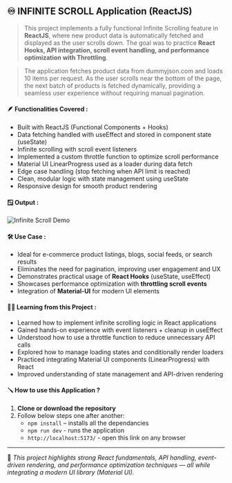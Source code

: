 ## ♾️ INFINITE SCROLL Application (ReactJS)
> This project implements a fully functional Infinite Scrolling feature in **ReactJS**, where new product data is automatically fetched and displayed as the user scrolls down. The goal was to practice **React Hooks, API integration, scroll event handling, and performance optimization with Throttling**.

> The application fetches product data from dummyjson.com and loads 10 items per request. As the user scrolls near the bottom of the page, the next batch of products is fetched dynamically, providing a seamless user experience without requiring manual pagination.

#### 🪶 Functionalities Covered : 
- Built with ReactJS (Functional Components + Hooks)
- Data fetching handled with useEffect and stored in component state (useState)
- Infinite scrolling with scroll event listeners
- Implemented a custom throttle function to optimize scroll performance
- Material UI LinearProgress used as a loader during data fetch
- Edge case handling (stop fetching when API limit is reached)
- Clean, modular logic with state management using useState
- Responsive design for smooth product rendering

#### 🪟 Output : 
![Infinite Scroll Demo](Output.gif)

#### 🛠️ Use Case :
- Ideal for e-commerce product listings, blogs, social feeds, or search results
- Eliminates the need for pagination, improving user engagement and UX
- Demonstrates practical usage of **React Hooks** (useState, useEffect)
- Showcases performance optimization with **throttling scroll events**
- Integration of **Material-UI** for modern UI elements

#### 🧑‍💻 Learning from this Project :
- Learned how to implement infinite scrolling logic in React applications
- Gained hands-on experience with event listeners + cleanup in useEffect
- Understood how to use a throttle function to reduce unnecessary API calls
- Explored how to manage loading states and conditionally render loaders
- Practiced integrating Material UI components (LinearProgress) with React
- Improved understanding of state management and API-driven rendering

#### 🪛 How to use this Application ?
1. **Clone or download the repository**
2. Follow below steps one after another:
   - `npm install` – installs all the dependancies
   - `npm run dev` - runs the application
   - `http://localhost:5173/` - open this link on any browser

---
🧠 _This project highlights strong React fundamentals, API handling, event-driven rendering, and performance optimization techniques — all while integrating a modern UI library (Material UI)._